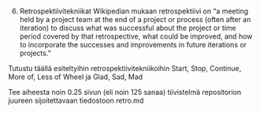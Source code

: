 #
6. Retrospektiivitekniikat
Wikipedian mukaan retrospektiivi on “a meeting held by a project team at the end of a project 
or process (often after an iteration) to discuss what was successful about the project or time 
period covered by that retrospective, what could be improved, and how to incorporate the 
successes and improvements in future iterations or projects.”

Tutustu täällä esiteltyihin retrospektiivitekniikoihin Start, Stop, Continue, More of, Less of 
Wheel ja Glad, Sad, Mad

Tee aiheesta noin 0.25 sivun (eli noin 125 sanaa) tiivistelmä repositorion juureen 
sijoitettavaan tiedostoon retro.md
